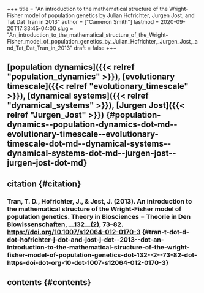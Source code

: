 +++
title = "An introduction to the mathematical structure of the Wright-Fisher model of population genetics by Julian Hofrichter, Jurgen Jost, and Tat Dat Tran in 2013"
author = ["Cameron Smith"]
lastmod = 2020-09-20T17:33:45-04:00
slug = "An_introduction_to_the_mathematical_structure_of_the_Wright-Fisher_model_of_population_genetics_by_Julian_Hofrichter,_Jurgen_Jost,_and_Tat_Dat_Tran_in_2013"
draft = false
+++

## [population dynamics]({{< relref "population_dynamics" >}}), [evolutionary timescale]({{< relref "evolutionary_timescale" >}}), [dynamical systems]({{< relref "dynamical_systems" >}}), [Jurgen Jost]({{< relref "Jurgen_Jost" >}}) {#population-dynamics--population-dynamics-dot-md--evolutionary-timescale--evolutionary-timescale-dot-md--dynamical-systems--dynamical-systems-dot-md--jurgen-jost--jurgen-jost-dot-md}


## citation {#citation}


### Tran, T. D., Hofrichter, J., & Jost, J. (2013). An introduction to the mathematical structure of the Wright-Fisher model of population genetics. <span class="underline"><span class="underline">Theory in Biosciences = Theorie in Den Biowissenschaften</span></span>, \_\_132\_\_(2), 73–82. <https://doi.org/10.1007/s12064-012-0170-3> {#tran-t-dot-d-dot-hofrichter-j-dot-and-jost-j-dot--2013--dot-an-introduction-to-the-mathematical-structure-of-the-wright-fisher-model-of-population-genetics-dot-132--2--73-82-dot-https-doi-dot-org-10-dot-1007-s12064-012-0170-3}


## contents {#contents}
